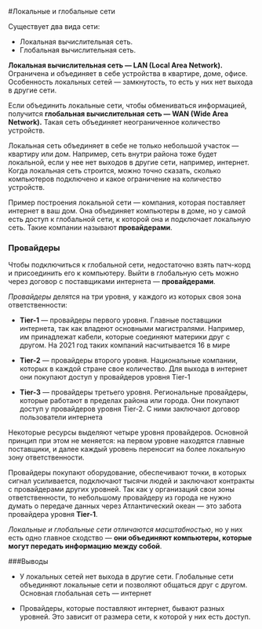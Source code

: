 #Локальные и глобальные сети

Существует два вида сети:
* Локальная вычислительная сеть.
* Глобальная вычислительная сеть.

**Локальная вычислительная сеть — LAN (Local Area Network).**
Ограничена и объединяет в себе устройства в квартире, доме, офисе. Особенность локальных сетей — замкнутость, то есть у них нет выхода в другие сети.

Если объединить локальные сети, чтобы обмениваться информацией, получится **глобальная вычислительная сеть — WAN (Wide Area Network).** Такая сеть объединяет неограниченное количество устройств.

Локальная сеть объединяет в себе не только небольшой участок — квартиру или дом. Например, сеть внутри района тоже будет локальной, если у нее нет выходов в другие сети, например, интернет. Когда локальная сеть строится, можно точно сказать, сколько компьютеров подключено и какое ограничение на количество устройств.

Пример построения локальной сети — компания, которая поставляет интернет в ваш дом. Она объединяет компьютеры в доме, но у самой есть доступ к глобальной сети, к которой она и подключает локальную сеть. Такие компании называют **провайдерами**.

### Провайдеры
Чтобы подключиться к глобальной сети, недостаточно взять патч-корд и присоединить его к компьютеру. Выйти в глобальную сеть можно через договор с поставщиками интернета — **провайдерами**.

*Провайдеры* делятся на три уровня, у каждого из которых своя зона ответственности:

* **Tier-1** — провайдеры первого уровня. Главные поставщики интернета, так как владеют основными магистралями. Например, им принадлежат кабели, которые соединяют материки друг с другом. На 2021 год таких компаний насчитывается 16 в мире

* **Tier-2** — провайдеры второго уровня. Национальные компании, которых в каждой стране свое количество. Для выхода в интернет они покупают доступ у провайдеров уровня Tier-1

* **Tier-3** — провайдеры третьего уровня. Региональные провайдеры, которые работают в пределах района или города. Они покупают доступ у провайдеров уровня Tier-2. С ними заключают договор пользователи интернета

Некоторые ресурсы выделяют четыре уровня провайдеров. Основной принцип при этом не меняется: на первом уровне находятся главные поставщики, и далее каждый уровень переносит на более локальную зону ответственности.

Провайдеры покупают оборудование, обеспечивают точки, в которых сигнал усиливается, подключают тысячи людей и заключают контракты с провайдерами других уровней. Так как у организаций свои зоны ответственности, то небольшому провайдеру из города не нужно думать о передаче данных через Атлантический океан — это забота провайдера уровня **Tier-1**.

*Локальные и глобальные сети отличаются масштабностью*, но у них есть одно главное сходство — **они объединяют компьютеры, которые могут передать информацию между собой**.

###Выводы
* У локальных сетей нет выхода в другие сети. Глобальные сети объединяют локальные сети и позволяют общаться друг с другом. Основная глобальная сеть — интернет

* Провайдеры, которые поставляют интернет, бывают разных уровней. Это зависит от размера сети, к которой у них есть доступ.